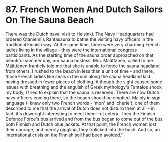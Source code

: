 


    
# 87. French Women And Dutch Sailors On The Sauna Beach

There was the Dutch naval visit to Helsinki. The Navy Headquarters had ordered Otaniemi's Rantasauna to bathe the visiting navy officers in the traditional Finnish way. At the same time, there were very charming French ladies living in the village - they were the international congress participants. As the starting time of the sauna order approached on that beautiful summer day, our sauna hostess, Mrs. Määttänen, called to me. Määttänen franticly told me that she is unable to fence the sauna headland from others. I rushed to the beach in less than a unit of time - and there, those French ladies like seals in the sun along the sauna headland laid having dressed in fewer pieces of clothing. Although the sight caused some issues with breathing and the anguish of Greek mythology's Tantalos shook my body, I tried to explain that the sauna is reserved. There are now Dutch navy officers coming there, so the beach should be emptied. Mainly in sign language (I knew only two French words - 'mon' and 'cherie'), one of them described to me that the arrival of Dutch does not disturb them at all - in fact, it's downright interesting to meet them—et cetera. Then the Finnish Defence Force's bus arrived and from the bus began to come out of the bus both Finnish and Dutch blue jackets. At that point, the French women lost their courage, and merrily giggling, they frolicked into the bush. And so, an international crisis on the Finnish soil had been avoided."
